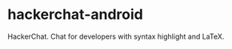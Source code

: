 hackerchat-android
==================

HackerChat. Chat for developers with syntax highlight and LaTeX.
